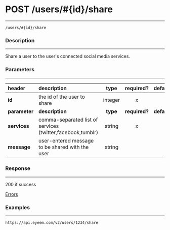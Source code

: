 # POST /users/#{id}/share
***
`/users/#{id}/share`

### Description
***
Share a user to the user's connected social media services.

### Parameters
***

|header| description| type |required? |default|
|:---------|:--------------|:----------:|:------------:|:------------:|
|**id**|the id of the user to share|integer|x||
|**parameter**| **description**| **type** |**required?** |**default**|
|**services**|comma-separated list of services (twitter,facebook,tumblr)|string|x||
|**message**|user-entered message to be shared with the user|string|||


### Response
***

200 if success

[Errors](../../resources/errors.md#files)

### Examples
***

`https://api.eyeem.com/v2/users/1234/share`




